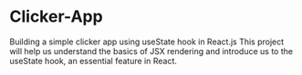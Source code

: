 # Clicker-App
Building a simple clicker app using useState hook in React.js
This project will help us understand the basics of JSX rendering and introduce us to the useState hook, an essential feature in React.
